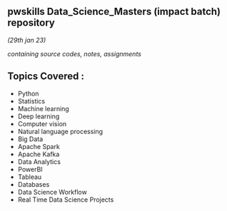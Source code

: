 ## pwskills Data_Science_Masters (impact batch) repository 

_(29th jan 23)_

_containing source codes, notes, assignments_

## Topics Covered :
- Python
- Statistics
- Machine learning
- Deep learning
- Computer vision
- Natural language processing
- Big Data
- Apache Spark
- Apache Kafka
- Data Analytics
- PowerBI
- Tableau
- Databases
- Data Science Workflow
- Real Time Data Science Projects
